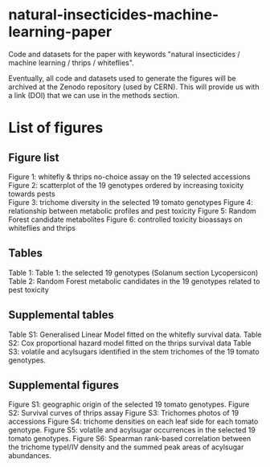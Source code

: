 # natural-insecticides-machine-learning-paper
Code and datasets for the paper with keywords "natural insecticides / machine learning / thrips / whiteflies".

Eventually, all code and datasets used to generate the figures will be archived at the Zenodo repository (used by CERN). This will provide us with a link (DOI) that we can use in the methods section.  

# List of figures
## Figure list

Figure 1: whitefly & thrips no-choice assay on the 19 selected accessions
Figure 2: scatterplot of the 19 genotypes ordered by increasing toxicity towards pests  
Figure 3: trichome diversity in the selected 19 tomato genotypes
Figure 4: relationship between metabolic profiles and pest toxicity
Figure 5: Random Forest candidate metabolites 
Figure 6: controlled toxicity bioassays on whiteflies and thrips 

## Tables
Table 1: Table 1: the selected 19 genotypes (Solanum section Lycopersicon)
Table 2: Random Forest metabolic candidates in the 19 genotypes related to pest toxicity

## Supplemental tables 
Table S1: Generalised Linear Model fitted on the whitefly survival data.
Table S2: Cox proportional hazard model fitted on the thrips survival data
Table S3: volatile and acylsugars identified in the stem trichomes of the 19 tomato genotypes. 

## Supplemental figures
Figure S1: geographic origin of the selected 19 tomato genotypes. 
Figure S2: Survival curves of thrips assay
Figure S3: Trichomes photos of 19 accessions
Figure S4: trichome densities on each leaf side for each tomato genotype.
Figure S5: volatile and acylsugar occurrences in the selected 19 tomato genotypes.
Figure S6: Spearman rank-based correlation between the trichome typeI/IV density and the summed peak areas of acylsugar abundances.